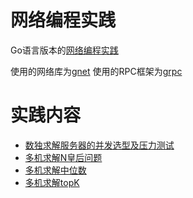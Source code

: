 网络编程实践
==
Go语言版本的[网络编程实践](http://boolan.com/study/course/4)

使用的网络库为[gnet](https://github.com/MaxnSter/gnet)
使用的RPC框架为[grpc](https://github.com/grpc/grpc-go)

实践内容
==
- [数独求解服务器的并发选型及压力测试](https://github.com/MaxnSter/network_practice/tree/master/sudoku)
- [多机求解N皇后问题](https://github.com/MaxnSter/network_practice/tree/master/nqueens)
- [多机求解中位数](https://github.com/MaxnSter/network_practice/tree/master/median)
- [多机求解topK](https://github.com/MaxnSter/network_practice/tree/master/topk)


